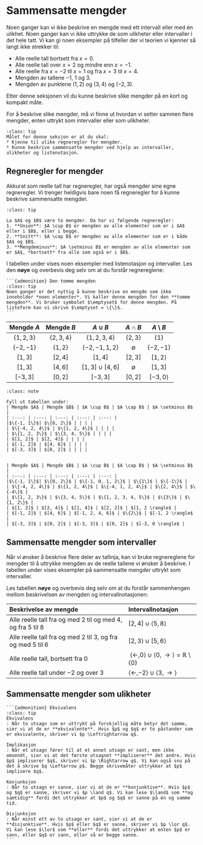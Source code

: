 # Sammensatte mengder

Noen ganger kan vi ikke beskrive en mengde med ett intervall eller med én ulikhet. Noen ganger kan vi ikke uttrykke de som ulikheter eller intervaller i det hele tatt.
Vi kan gi noen eksempler på tilfeller der vi teorien vi kjenner så langt ikke strekker til:
* Alle reelle tall bortsett fra $x = 0$. 
* Alle reelle tall over $x = 2$ og mindre enn $x = -1$.
* Alle reelle fra $x = -2$ til $x = 1$ og fra $x = 3$ til $x = 4$.
* Mengden av tallene $-1$, $1$ og $3$.
* Mengden av punktene $(1, 2)$ og $(3, 4)$ og $(-2, 3)$.

Etter denne seksjonen vil du kunne beskrive slike mengder på en kort og kompakt måte.


For å beskrive slike mengder, må vi finne ut hvordan vi setter sammen flere mengder, enten uttrykt som intervaller eller som ulikheter.

```{admonition} Læringsmål: sammensatte mengder
:class: tip
Målet for denne seksjon er at du skal:
* Kjenne til ulike regneregler for mengder.
* Kunne beskrive sammensatte mengder ved hjelp av intervaller, ulikheter og listenotasjon.
```



## Regneregler for mengder
Akkurat som reelle tall har regneregler, har også mengder sine egne regneregler. Vi trenger heldigvis bare noen få regneregler for å kunne beskrive sammensatte mengder.

```{admonition} Regneregler for mengder
:class: tip

La $A$ og $B$ være to mengder. Da har vi følgende regneregler:
1. **Union**: $A \cup B$ er mengden av alle elementer som er i $A$ eller i $B$, eller i begge.
2. **Snitt**: $A \cap B$ er mengden av alle elementer som er i både $A$ og $B$.
3. **Mengdeminus**: $A \setminus B$ er mengden av alle elementer som er $A$, *bortsett* fra alle som også er i $B$.
```

I tabellen under vises noen eksempler med listenotasjon og intervaller. Les den **nøye** og overbevis deg selv om at du forstår regnereglene:

````{margin}
```{admonition} Den tomme mengden
:class: tip
Noen ganger er det nyttig å kunne beskrive en mengde som ikke inneholder *noen elementer*. Vi kaller denne mengden for den **tomme mengden**. Vi bruker symbolet $\emptyset$ for denne mengden. På listeform kan vi skrive $\emptyset = \{\}$.
```
````

| Mengde $A$ | Mengde $B$ | $A \cup B$ | $A \cap B$ | $A \setminus B$ |
| :---: | :---: | :---: | :---: | :---: |
| $\{1, 2, 3\}$ | $\{2, 3, 4\}$ | $\{1, 2, 3, 4\}$ | $\{2, 3\}$ | $\{1\}$ |
| $\{-2, -1\}$ | $\{1, 2\}$ | $\{-2, -1, 1, 2\}$ | $\emptyset$ | $\{-2, -1\}$ |
| $[1, 3]$ | $[2, 4]$ | $[1, 4]$ | $[2, 3]$ | $[1, 2 \rangle$ |
| $[1, 3]$ | $[4, 6]$ | $[1, 3] \cup [4, 6]$ | $\emptyset$ | $[1, 3]$ |
| $[-3, 3]$ | $[0, 2]$ | $[-3, 3]$ | $[0, 2]$ | $[-3, 0 \rangle$ |

```{admonition} Underveisoppgave 1
:class: note

Fyll ut tabellen under:
| Mengde $A$ | Mengde $B$ | $A \cup B$ | $A \cap B$ | $A \setminus B$ |
| :---: | :---: | :---: | :---: | :---: |
|$\{-1, 1\}$| $\{0, 2\}$ | | | |
| $\{-4, 2, 4\}$ | $\{1, 2, 4\}$ | | | |
| $\{1, 2, 3\}$ | $\{3, 4, 5\}$ | | | |
| $[1, 2]$ | $[2, 4]$ | | | |
| $[-1, 2]$ | $[4, 6]$ | | | |
| $[-3, 3]$ | $[0, 2]$ | | | |
```

```{dropdown} Løsning

| Mengde $A$ | Mengde $B$ | $A \cup B$ | $A \cap B$ | $A \setminus B$ |
| :---: | :---: | :---: | :---: | :---: |
|$\{-1, 1\}$| $\{0, 2\}$ | $\{-1, 0, 1, 2\}$ | $\{1\}$ | $\{-1\}$ |
| $\{-4, 2, 4\}$ | $\{1, 2, 4\}$ | $\{-4, 1, 2, 4\}$ | $\{2, 4\}$ | $\{-4\}$ |
| $\{1, 2, 3\}$ | $\{3, 4, 5\}$ | $\{1, 2, 3, 4, 5\}$ | $\{3\}$ | $\{1, 2\}$ |
| $[1, 2]$ | $[2, 4]$ | $[1, 4]$ | $[2, 2]$ | $[1, 2 \rangle$ |
| $[-1, 2]$ | $[4, 6]$ | $[-1, 2, 4, 6]$ | $\{2\}$ | $[-1, 2 \rangle$ |
| $[-3, 3]$ | $[0, 2]$ | $[-3, 3]$ | $[0, 2]$ | $[-3, 0 \rangle$ |
```


## Sammensatte mengder som intervaller 
Når vi ønsker å beskrive flere deler av tallinja, kan vi bruke regnereglene for mengder til å uttrykke mengden av de reelle tallene vi ønsker å beskrive.
I tabellen under vises eksempler på sammensatte mengder uttrykt som intervaller. 

Les tabellen **nøye** og overbevis deg selv om at du forstår sammenhengen mellom beskrivelsen av mengden og intervallnotasjonen:

| Beskrivelse av mengde | Intervallnotasjon |
| :--- | :--- |
| Alle reelle tall fra og med $2$ til og med $4$, og fra $5$ til $8$ | $[2, 4] \cup \langle 5, 8 \rangle$ |
| Alle reelle tall fra og med $2$ til $3$, og fra og med $5$ til $6$ | $[2, 3\rangle \cup [5, 6 \rangle$ |
| Alle reelle tall, bortsett fra $0$ | $\langle \gets, 0 \rangle \cup \langle 0, \to \rangle = \mathbb{R} \setminus \{0\}$ |
| Alle reelle tall under $-2$ og over $3$ | $\langle \gets, -2 \rangle \cup \langle 3, \to \rangle$ |


## Sammensatte mengder som ulikheter



````{comment}
```{admonition} Ekvivalens
:class: tip
Ekvivalens
: Når to utsagn som er uttrykt på forskjellig måte betyr det samme, sier vi at de er **ekvivalente**. Hvis $p$ og $q$ er to påstander som er ekvivalente, skriver vi $p \Leftrightarrow q$.

Implikasjon
: Når et utsagn fører til at et annet utsagn er sant, men ikke omvendt, sier vi at det første utsagnet **impliserer** det andre. Hvis $p$ impliserer $q$, skriver vi $p \Rightarrow q$. Vi kan også snu på det å skrive $q \Leftarrow p$. Begge skrivemåter uttrykker at $p$ implisere $q$.

Konjunksjon
: Når to utsagn er sanne, sier vi at de er **konjunktive**. Hvis $p$ og $q$ er sanne, skriver vi $p \land q$. Vi kan lese $\land$ som **og samtidig** fordi det uttrykker at $p$ og $q$ er sanne på én og samme tid.

Disjunksjon
: Når minst ett av to utsagn er sant, sier vi at de er **disjunktive**. Hvis $p$ eller $q$ er sanne, skriver vi $p \lor q$. Vi kan lese $\lor$ som **eller** fordi det uttrykker at enten $p$ er sann, eller $q$ er sann, eller så er begge sanne. 
```
````